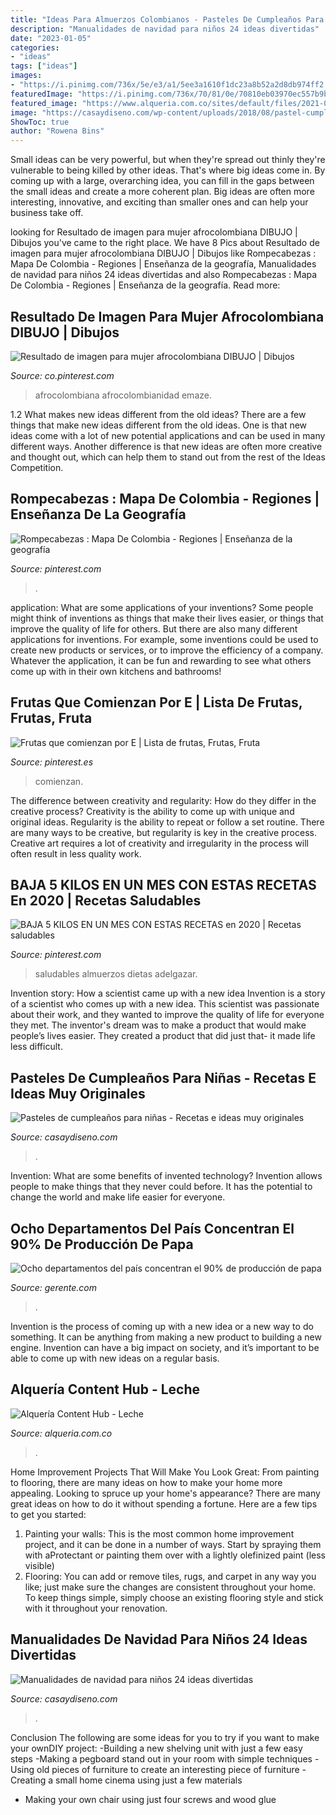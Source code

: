 ```yaml
---
title: "Ideas Para Almuerzos Colombianos - Pasteles De Cumpleaños Para Niñas"
description: "Manualidades de navidad para niños 24 ideas divertidas"
date: "2023-01-05"
categories:
- "ideas"
tags: ["ideas"]
images:
- "https://i.pinimg.com/736x/5e/e3/a1/5ee3a1610f1dc23a8b52a2d8db974ff2.jpg"
featuredImage: "https://i.pinimg.com/736x/70/81/0e/70810eb03970ec557b9b380d1c1833b5.jpg"
featured_image: "https://www.alqueria.com.co/sites/default/files/2021-04/leches-alqueria.jpg"
image: "https://casaydiseno.com/wp-content/uploads/2018/08/pastel-cumplenaos-nina-opciones-originales.jpeg"
ShowToc: true
author: "Rowena Bins"
---
```



Small ideas can be very powerful, but when they're spread out thinly they're vulnerable to being killed by other ideas. That's where big ideas come in. By coming up with a large, overarching idea, you can fill in the gaps between the small ideas and create a more coherent plan. Big ideas are often more interesting, innovative, and exciting than smaller ones and can help your business take off.

	

		
looking for Resultado de imagen para mujer afrocolombiana DIBUJO | Dibujos you've came to the right place. We have 8 Pics about Resultado de imagen para mujer afrocolombiana DIBUJO | Dibujos like Rompecabezas : Mapa De Colombia - Regiones | Enseñanza de la geografía, Manualidades de navidad para niños 24 ideas divertidas and also Rompecabezas : Mapa De Colombia - Regiones | Enseñanza de la geografía. Read more:
		
    
## Resultado De Imagen Para Mujer Afrocolombiana DIBUJO | Dibujos

<img loading=lazy src="https://i.pinimg.com/736x/70/81/0e/70810eb03970ec557b9b380d1c1833b5.jpg" onerror="this.onerror=null;this.src='https://tse3.mm.bing.net/th?id=OIP.PafezNsASiOl3alQZnBeUQHaLH&amp;pid=15.1';" alt="Resultado de imagen para mujer afrocolombiana DIBUJO | Dibujos">

_Source: co.pinterest.com_

>afrocolombiana afrocolombianidad emaze. 

	

1.2 What makes new ideas different from the old ideas?
There are a few things that make new ideas different from the old ideas. One is that new ideas come with a lot of new potential applications and can be used in many different ways. Another difference is that new ideas are often more creative and thought out, which can help them to stand out from the rest of the Ideas Competition.

    
## Rompecabezas : Mapa De Colombia - Regiones | Enseñanza De La Geografía

<img loading=lazy src="https://i.pinimg.com/736x/6f/97/c9/6f97c924d8731d3b81eccd24acc3b470--colombia.jpg" onerror="this.onerror=null;this.src='https://tse1.mm.bing.net/th?id=OIP.zl-DS8htQJnMjnsTAeJ3cwHaKM&amp;pid=15.1';" alt="Rompecabezas : Mapa De Colombia - Regiones | Enseñanza de la geografía">

_Source: pinterest.com_

>. 

	

application: What are some applications of your inventions?
Some people might think of inventions as things that make their lives easier, or things that improve the quality of life for others. But there are also many different applications for inventions. For example, some inventions could be used to create new products or services, or to improve the efficiency of a company. Whatever the application, it can be fun and rewarding to see what others come up with in their own kitchens and bathrooms!

    
## Frutas Que Comienzan Por E | Lista De Frutas, Frutas, Fruta

<img loading=lazy src="https://i.pinimg.com/736x/5e/e3/a1/5ee3a1610f1dc23a8b52a2d8db974ff2.jpg" onerror="this.onerror=null;this.src='https://tse1.mm.bing.net/th?id=OIP.DvQoAD_7tif-47GUQILs9gHaLH&amp;pid=15.1';" alt="Frutas que comienzan por E | Lista de frutas, Frutas, Fruta">

_Source: pinterest.es_

>comienzan. 

	

The difference between creativity and regularity: How do they differ in the creative process?
Creativity is the ability to come up with unique and original ideas. Regularity is the ability to repeat or follow a set routine. There are many ways to be creative, but regularity is key in the creative process. Creative art requires a lot of creativity and irregularity in the process will often result in less quality work.

    
## BAJA 5 KILOS EN UN MES CON ESTAS RECETAS En 2020 | Recetas Saludables

<img loading=lazy src="https://i.pinimg.com/736x/f2/59/8a/f2598aa5a91b698b40086d5d797e275d.jpg" onerror="this.onerror=null;this.src='https://tse4.mm.bing.net/th?id=OIP.rLwPZhyNgjbw1SDyL4bCkwHaLH&amp;pid=15.1';" alt="BAJA 5 KILOS EN UN MES CON ESTAS RECETAS en 2020 | Recetas saludables">

_Source: pinterest.com_

>saludables almuerzos dietas adelgazar. 

	

Invention story: How a scientist came up with a new idea
Invention is a story of a scientist who comes up with a new idea. This scientist was passionate about their work, and they wanted to improve the quality of life for everyone they met. The inventor's dream was to make a product that would make people’s lives easier. They created a product that did just that- it made life less difficult.

    
## Pasteles De Cumpleaños Para Niñas - Recetas E Ideas Muy Originales

<img loading=lazy src="https://casaydiseno.com/wp-content/uploads/2018/08/pastel-cumplenaos-nina-opciones-originales.jpeg" onerror="this.onerror=null;this.src='https://tse4.mm.bing.net/th?id=OIP.Jq6lD2LXrn2Xtl1CReMLWQHaLH&amp;pid=15.1';" alt="Pasteles de cumpleaños para niñas - Recetas e ideas muy originales">

_Source: casaydiseno.com_

>. 

	

Invention: What are some benefits of invented technology?
Invention allows people to make things that they never could before. It has the potential to change the world and make life easier for everyone.

    
## Ocho Departamentos Del País Concentran El 90% De Producción De Papa

<img loading=lazy src="http://gerente.com/co/wp-content/uploads/sites/16/2017/07/Paperos1.jpg" onerror="this.onerror=null;this.src='https://tse4.mm.bing.net/th?id=OIP.BQebHKfodGWpNAWdzmNnUQHaE6&amp;pid=15.1';" alt="Ocho departamentos del país concentran el 90% de producción de papa">

_Source: gerente.com_

>. 

	

Invention is the process of coming up with a new idea or a new way to do something. It can be anything from making a new product to building a new engine. Invention can have a big impact on society, and it’s important to be able to come up with new ideas on a regular basis.

    
## Alquería Content Hub - Leche

<img loading=lazy src="https://www.alqueria.com.co/sites/default/files/2021-04/leches-alqueria.jpg" onerror="this.onerror=null;this.src='https://tse3.mm.bing.net/th?id=OIP.JXYuDm8xYoAliYnaa_OY2wHaDt&amp;pid=15.1';" alt="Alquería Content Hub - Leche">

_Source: alqueria.com.co_

>. 

	

Home Improvement Projects That Will Make You Look Great: From painting to flooring, there are many ideas on how to make your home more appealing.
Looking to spruce up your home's appearance? There are many great ideas on how to do it without spending a fortune. Here are a few tips to get you started:
1. Painting your walls: This is the most common home improvement project, and it can be done in a number of ways. Start by spraying them with aProtectant or painting them over with a lightly olefinized paint (less visible) 
2. Flooring: You can add or remove tiles, rugs, and carpet in any way you like; just make sure the changes are consistent throughout your home. To keep things simple, simply choose an existing flooring style and stick with it throughout your renovation.

    
## Manualidades De Navidad Para Niños 24 Ideas Divertidas

<img loading=lazy src="https://casaydiseno.com/wp-content/uploads/2016/11/manualidades-de-navidad-para-ninos-bolas-papel.jpg" onerror="this.onerror=null;this.src='https://tse4.mm.bing.net/th?id=OIP.8-C0SHO_6ocmGaZFa8HtggHaHa&amp;pid=15.1';" alt="Manualidades de navidad para niños 24 ideas divertidas">

_Source: casaydiseno.com_

>. 

	

Conclusion
The following are some ideas for you to try if you want to make your ownDIY project: 
-Building a new shelving unit with just a few easy steps 
-Making a pegboard stand out in your room with simple techniques 
-Using old pieces of furniture to create an interesting piece of furniture 
-Creating a small home cinema using just a few materials 
- Making your own chair using just four screws and wood glue

